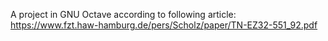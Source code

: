 A project in GNU Octave according to following article:
https://www.fzt.haw-hamburg.de/pers/Scholz/paper/TN-EZ32-551_92.pdf
